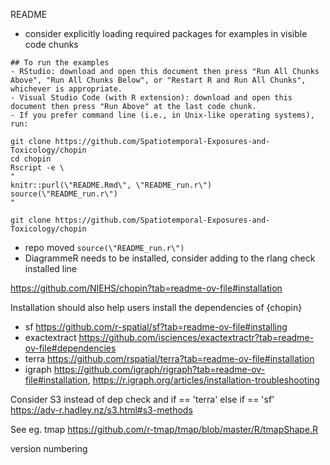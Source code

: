 README

- consider explicitly loading required packages for examples in visible code chunks

```
## To run the examples
- RStudio: download and open this document then press "Run All Chunks Above", "Run All Chunks Below", or "Restart R and Run All Chunks", whichever is appropriate.
- Visual Studio Code (with R extension): download and open this document then press "Run Above" at the last code chunk.
- If you prefer command line (i.e., in Unix-like operating systems), run:

git clone https://github.com/Spatiotemporal-Exposures-and-Toxicology/chopin
cd chopin
Rscript -e \
"
knitr::purl(\"README.Rmd\", \"README_run.r\")
source(\"README_run.r\")
"
```

`git clone https://github.com/Spatiotemporal-Exposures-and-Toxicology/chopin`
- repo moved
`source(\"README_run.r\")`
- DiagrammeR needs to be installed, consider adding to the rlang check installed line




https://github.com/NIEHS/chopin?tab=readme-ov-file#installation

Installation should also help users install the dependencies of {chopin}

- sf https://github.com/r-spatial/sf?tab=readme-ov-file#installing
- exactextract https://github.com/isciences/exactextractr?tab=readme-ov-file#dependencies
- terra https://github.com/rspatial/terra?tab=readme-ov-file#installation
- igraph https://github.com/igraph/rigraph?tab=readme-ov-file#installation, https://r.igraph.org/articles/installation-troubleshooting



Consider S3 instead of dep check and if == 'terra' else if  == 'sf'
https://adv-r.hadley.nz/s3.html#s3-methods

See eg. tmap 
https://github.com/r-tmap/tmap/blob/master/R/tmapShape.R



version numbering
